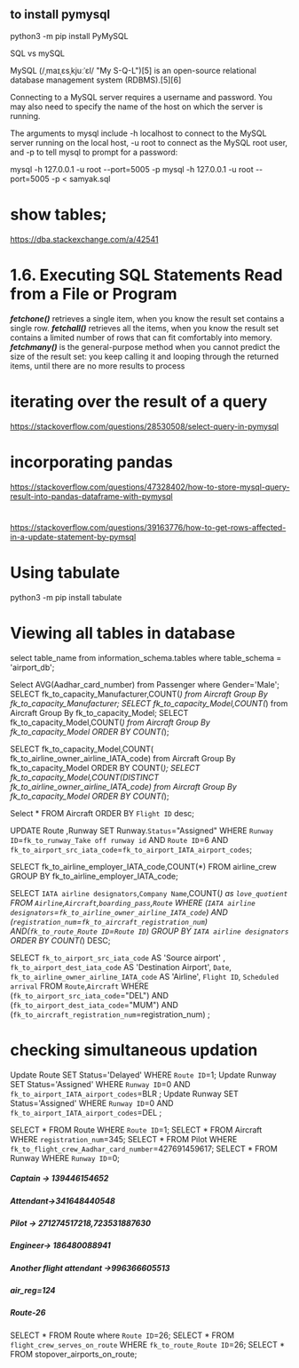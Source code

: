 ## to install pymysql

python3 -m pip install PyMySQL

SQL vs mySQL

MySQL (/ˌmaɪˌɛsˌkjuːˈɛl/ "My S-Q-L")[5] is an open-source relational database management system (RDBMS).[5][6]

Connecting to a MySQL server requires a username and password. You may also need to specify the name of the host on which the server is running.

The arguments to mysql include -h localhost to connect to the MySQL server running on the local host, -u root to connect as the MySQL root user, and -p to tell mysql to prompt for a password:

mysql -h 127.0.0.1 -u root --port=5005 -p 
mysql -h 127.0.0.1 -u root --port=5005 -p < samyak.sql

# show tables;

https://dba.stackexchange.com/a/42541

# 1.6. Executing SQL Statements Read from a File or Program


***fetchone()*** retrieves a single item, when you know the result set contains a single row. 
***fetchall()*** retrieves all the items, when you know the result set contains a limited number of rows that can fit comfortably into memory. 
***fetchmany()*** is the general-purpose method when you cannot predict the size of the result set: you keep calling it and looping through the returned items, until there are no more results to process


# iterating over the result of a query
https://stackoverflow.com/questions/28530508/select-query-in-pymysql

# incorporating pandas
https://stackoverflow.com/questions/47328402/how-to-store-mysql-query-result-into-pandas-dataframe-with-pymysql

#
https://stackoverflow.com/questions/39163776/how-to-get-rows-affected-in-a-update-statement-by-pymsql

# Using tabulate
python3 -m pip install tabulate

# Viewing all tables in database
select table_name from information_schema.tables where table_schema = 'airport_db';

Select AVG(Aadhar_card_number) from Passenger where Gender='Male';
SELECT fk_to_capacity_Manufacturer,COUNT(*) from Aircraft Group By fk_to_capacity_Manufacturer;
SELECT fk_to_capacity_Model,COUNT(*) from Aircraft Group By fk_to_capacity_Model;
SELECT fk_to_capacity_Model,COUNT(*) from Aircraft Group By fk_to_capacity_Model ORDER BY COUNT(*);

SELECT fk_to_capacity_Model,COUNT( fk_to_airline_owner_airline_IATA_code) from Aircraft Group By fk_to_capacity_Model ORDER BY COUNT(*);
SELECT fk_to_capacity_Model,COUNT(DISTINCT fk_to_airline_owner_airline_IATA_code) from Aircraft Group By fk_to_capacity_Model ORDER BY COUNT(*);

Select * FROM Aircraft ORDER BY `Flight ID` desc;

UPDATE Route ,Runway SET Runway.`Status`="Assigned" WHERE `Runway ID`=`fk_to_runway_Take off runway id`
        AND `Route ID`=6
        AND `fk_to_airport_src_iata_code`=`fk_to_airport_IATA_airport_codes`;

SELECT fk_to_airline_employer_IATA_code,COUNT(*) FROM airline_crew GROUP BY fk_to_airline_employer_IATA_code;


SELECT `IATA airline designators`,`Company Name`,COUNT(*) as    `love_quotient`
FROM `Airline`,`Aircraft`,`boarding_pass`,`Route`
WHERE (`IATA airline designators`=`fk_to_airline_owner_airline_IATA_code`) AND (`registration_num`=`fk_to_aircraft_registration_num`)
AND(`fk_to_route_Route ID`=`Route ID`)
GROUP BY `IATA airline designators`
ORDER BY COUNT(*) DESC;

SELECT `fk_to_airport_src_iata_code` AS 'Source airport' ,
                        `fk_to_airport_dest_iata_code` AS 'Destination Airport',
                        `Date`,
                        `fk_to_airline_owner_airline_IATA_code` AS 'Airline',
                        `Flight ID`,
                        `Scheduled arrival` 
                FROM `Route`,`Aircraft`
                WHERE (`fk_to_airport_src_iata_code`="DEL")
                AND   (`fk_to_airport_dest_iata_code`="MUM")
                AND   (`fk_to_aircraft_registration_num`=registration_num) 
                                    ;

# checking simultaneous updation
Update Route SET Status='Delayed' WHERE `Route ID`=1;
Update Runway SET Status='Assigned' WHERE `Runway ID`=0 AND `fk_to_airport_IATA_airport_codes`=BLR ;
Update Runway SET Status='Assigned' WHERE `Runway ID`=0 AND `fk_to_airport_IATA_airport_codes`=DEL ;


SELECT * FROM Route WHERE `Route ID`=1;
SELECT * FROM Aircraft WHERE `registration_num`=345;
SELECT * FROM Pilot WHERE  `fk_to_flight_crew_Aadhar_card_number`=427691459617;
SELECT * FROM Runway WHERE `Runway ID`=0;

##### Captain -> 139446154652 
##### Attendant->341648440548
##### Pilot  -> 271274517218,723531887630
##### Engineer-> 186480088941
##### Another flight attendant ->996366605513
##### air_reg=124

##### Route-26
SELECT * FROM Route where `Route ID`=26;
SELECT * FROM `flight_crew_serves_on_route` WHERE `fk_to_route_Route ID`=26;
SELECT * FROM stopover_airports_on_route;
